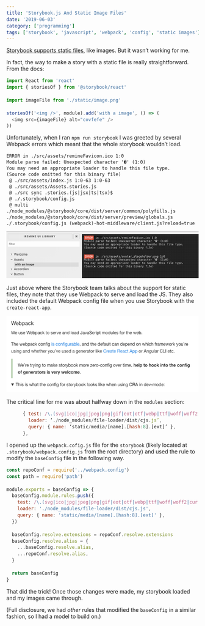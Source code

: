 ```yaml
---
title: 'Storybook.js And Static Image Files'
date: '2019-06-03'
category: ['programming']
tags: ['storybook', 'javascript', 'webpack', 'config', 'static images']
---
```


[Storybook supports static files](https://storybook.js.org/docs/configurations/default-config/#image-and-static-file-support), like images. But it wasn’t working for me.

In fact, the way to make a story with a static file is really straightforward. From the docs:

```javascript
import React from 'react'
import { storiesOf } from '@storybook/react'

import imageFile from './static/image.png'

storiesOf('<img />', module).add('with a image', () => (
  <img src={imageFile} alt="covfefe" />
))
```

Unfortunately, when I ran `npm run storybook` I was greeted by several Webpack errors which meant that the whole storybook wouldn’t load.

```
ERROR in ./src/assets/remineFavicon.ico 1:0
Module parse failed: Unexpected character '�' (1:0)
You may need an appropriate loader to handle this file type.
(Source code omitted for this binary file)
 @ ./src/assets/index.js 1:0-63 1:0-63
 @ ./src/assets/Assets.stories.js
 @ ./src sync .stories.(js|jsx|ts|tsx)$
 @ ./.storybook/config.js
 @ multi ./node_modules/@storybook/core/dist/server/common/polyfills.js ./node_modules/@storybook/core/dist/server/preview/globals.js ./.storybook/config.js (webpack)-hot-middleware/client.js?reload=true
```

![](./storybook-error.png)

Just above where the Storybook team talks about the support for static files, they note that they use Webpack to serve and load the JS. They also included the default Webpack config file when you use Storybook with the `create-react-app`.

![](./webpack-config-storybook.png)

The critical line for me was about halfway down in the `modules` section:

```javascript
      { test: /\.(svg|ico|jpg|jpeg|png|gif|eot|otf|webp|ttf|woff|woff2|cur|ani)(\?.*)?$/,
        loader: ‘./node_modules/file-loader/dist/cjs.js’,
        query: { name: ‘static/media/[name].[hash:8].[ext]’ },
      },
```

I opened up the `webpack.cofig.js` file for the `storybook` (likely located at `.storybook/webpack.config.js` from the root directory) and used the rule to modify the `baseConfig` file in the following way.

```javascript
const repoConf = require('../webpack.config')
const path = require('path')

module.exports = baseConfig => {
  baseConfig.module.rules.push({
    test: /\.(svg|ico|jpg|jpeg|png|gif|eot|otf|webp|ttf|woff|woff2|cur|ani)(\?.*)?$/,
    loader: './node_modules/file-loader/dist/cjs.js',
    query: { name: 'static/media/[name].[hash:8].[ext]' },
  })

  baseConfig.resolve.extensions = repoConf.resolve.extensions
  baseConfig.resolve.alias = {
    ...baseConfig.resolve.alias,
    ...repoConf.resolve.alias,
  }

  return baseConfig
}
```

That did the trick! Once those changes were made, my storybook loaded and my images came through.

(Full disclosure, we had _other_ rules that modified the `baseConfig` in a similar fashion, so I had a model to build on.)
